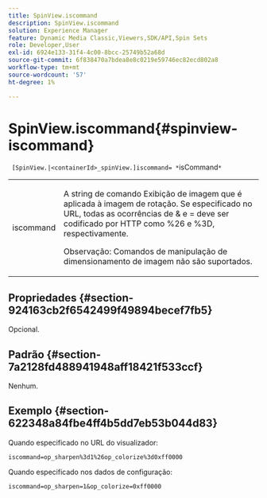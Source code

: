 ```yaml
---
title: SpinView.iscommand
description: SpinView.iscommand
solution: Experience Manager
feature: Dynamic Media Classic,Viewers,SDK/API,Spin Sets
role: Developer,User
exl-id: 6924e133-31f4-4c00-8bcc-25749b52a68d
source-git-commit: 6f838470a7bdea8e8c0219e59746ec82ecd802a8
workflow-type: tm+mt
source-wordcount: '57'
ht-degree: 1%

---
```


# SpinView.iscommand{#spinview-iscommand}

` [SpinView.|<containerId>_spinView.]iscommand= *`isCommand`*`

<table id="table_06B5F795889E402FB6BCEA4D882E1422"> 
 <tbody> 
  <tr> 
   <td colname="col1"> <p> <span class="codeph"><span class="varname"> iscommand</span></span> </p> </td> 
   <td colname="col2"> <p> A string de comando Exibição de imagem que é aplicada à imagem de rotação. Se especificado no URL, todas as ocorrências de <span class="codeph"> &amp;</span> e <span class="codeph"> =</span> deve ser codificado por HTTP como <span class="codeph"> %26</span> e <span class="codeph"> %3D</span>, respectivamente. </p> <p> <p>Observação: Comandos de manipulação de dimensionamento de imagem não são suportados. </p> </p> </td> 
  </tr> 
 </tbody> 
</table>

## Propriedades {#section-924163cb2f6542499f49894becef7fb5}

Opcional.

## Padrão {#section-7a2128fd488941948aff18421f533ccf}

Nenhum.

## Exemplo {#section-622348a84fbe4ff4b5dd7eb53b044d83}

Quando especificado no URL do visualizador:

`iscommand=op_sharpen%3d1%26op_colorize%3d0xff0000`

Quando especificado nos dados de configuração:

`iscommand=op_sharpen=1&op_colorize=0xff0000`

